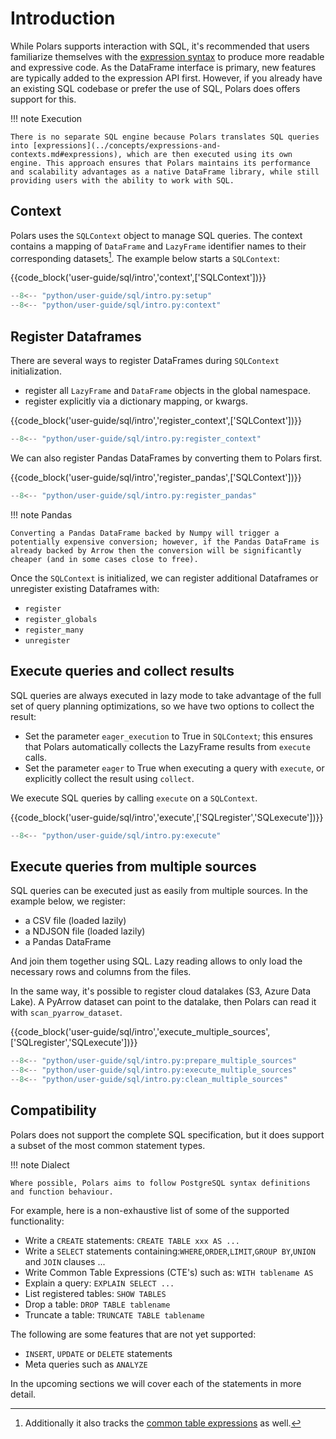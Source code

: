 # Introduction

While Polars supports interaction with SQL, it's recommended that users familiarize themselves with
the [expression syntax](../concepts/expressions-and-contexts.md#expressions) to produce more readable and expressive code. As the DataFrame
interface is primary, new features are typically added to the expression API first. However, if you already have an
existing SQL codebase or prefer the use of SQL, Polars does offers support for this.

!!! note Execution

    There is no separate SQL engine because Polars translates SQL queries into [expressions](../concepts/expressions-and-contexts.md#expressions), which are then executed using its own engine. This approach ensures that Polars maintains its performance and scalability advantages as a native DataFrame library, while still providing users with the ability to work with SQL.

## Context

Polars uses the `SQLContext` object to manage SQL queries. The context contains a mapping of `DataFrame` and `LazyFrame`
identifier names to their corresponding datasets[^1]. The example below starts a `SQLContext`:

{{code_block('user-guide/sql/intro','context',['SQLContext'])}}

```python exec="on" session="user-guide/sql"
--8<-- "python/user-guide/sql/intro.py:setup"
--8<-- "python/user-guide/sql/intro.py:context"
```

## Register Dataframes

There are several ways to register DataFrames during `SQLContext` initialization.

- register all `LazyFrame` and `DataFrame` objects in the global namespace.
- register explicitly via a dictionary mapping, or kwargs.

{{code_block('user-guide/sql/intro','register_context',['SQLContext'])}}

```python exec="on" session="user-guide/sql"
--8<-- "python/user-guide/sql/intro.py:register_context"
```

We can also register Pandas DataFrames by converting them to Polars first.

{{code_block('user-guide/sql/intro','register_pandas',['SQLContext'])}}

```python exec="on" session="user-guide/sql"
--8<-- "python/user-guide/sql/intro.py:register_pandas"
```

!!! note Pandas

    Converting a Pandas DataFrame backed by Numpy will trigger a potentially expensive conversion; however, if the Pandas DataFrame is already backed by Arrow then the conversion will be significantly cheaper (and in some cases close to free).

Once the `SQLContext` is initialized, we can register additional Dataframes or unregister existing Dataframes with:

- `register`
- `register_globals`
- `register_many`
- `unregister`

## Execute queries and collect results

SQL queries are always executed in lazy mode to take advantage of the full set of query planning optimizations, so we
have two options to collect the result:

- Set the parameter `eager_execution` to True in `SQLContext`; this ensures that Polars automatically collects the
  LazyFrame results from `execute` calls.
- Set the parameter `eager` to True when executing a query with `execute`, or explicitly collect the result
  using `collect`.

We execute SQL queries by calling `execute` on a `SQLContext`.

{{code_block('user-guide/sql/intro','execute',['SQLregister','SQLexecute'])}}

```python exec="on" result="text" session="user-guide/sql"
--8<-- "python/user-guide/sql/intro.py:execute"
```

## Execute queries from multiple sources

SQL queries can be executed just as easily from multiple sources.
In the example below, we register:

- a CSV file (loaded lazily)
- a NDJSON file (loaded lazily)
- a Pandas DataFrame

And join them together using SQL.
Lazy reading allows to only load the necessary rows and columns from the files.

In the same way, it's possible to register cloud datalakes (S3, Azure Data Lake). A PyArrow dataset can point to the
datalake, then Polars can read it with `scan_pyarrow_dataset`.

{{code_block('user-guide/sql/intro','execute_multiple_sources',['SQLregister','SQLexecute'])}}

```python exec="on" result="text" session="user-guide/sql"
--8<-- "python/user-guide/sql/intro.py:prepare_multiple_sources"
--8<-- "python/user-guide/sql/intro.py:execute_multiple_sources"
--8<-- "python/user-guide/sql/intro.py:clean_multiple_sources"
```

[^1]: Additionally it also tracks the [common table expressions](./cte.md) as well.

## Compatibility

Polars does not support the complete SQL specification, but it does support a subset of the most common statement types.

!!! note Dialect

    Where possible, Polars aims to follow PostgreSQL syntax definitions and function behaviour.

For example, here is a non-exhaustive list of some of the supported functionality:

- Write a `CREATE` statements: `CREATE TABLE xxx AS ...`
- Write a `SELECT` statements containing:`WHERE`,`ORDER`,`LIMIT`,`GROUP BY`,`UNION` and `JOIN` clauses ...
- Write Common Table Expressions (CTE's) such as: `WITH tablename AS`
- Explain a query: `EXPLAIN SELECT ...`
- List registered tables: `SHOW TABLES`
- Drop a table: `DROP TABLE tablename`
- Truncate a table: `TRUNCATE TABLE tablename`

The following are some features that are not yet supported:

- `INSERT`, `UPDATE` or `DELETE` statements
- Meta queries such as `ANALYZE`

In the upcoming sections we will cover each of the statements in more detail.
